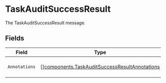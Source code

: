 # TaskAuditSuccessResult

The TaskAuditSuccessResult message.


## Fields

| Field                                                                                                          | Type                                                                                                           | Required                                                                                                       | Description                                                                                                    |
| -------------------------------------------------------------------------------------------------------------- | -------------------------------------------------------------------------------------------------------------- | -------------------------------------------------------------------------------------------------------------- | -------------------------------------------------------------------------------------------------------------- |
| `Annotations`                                                                                                  | [][components.TaskAuditSuccessResultAnnotations](../../models/components/taskauditsuccessresultannotations.md) | :heavy_minus_sign:                                                                                             | The annotations field.                                                                                         |